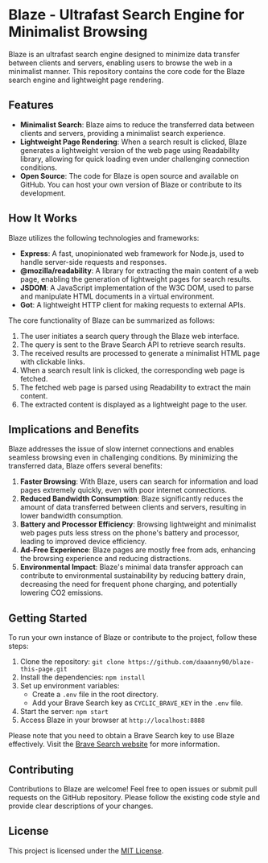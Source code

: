 # Blaze - Ultrafast Search Engine for Minimalist Browsing

Blaze is an ultrafast search engine designed to minimize data transfer between clients and servers, enabling users to browse the web in a minimalist manner. This repository contains the core code for the Blaze search engine and lightweight page rendering.

## Features

- **Minimalist Search**: Blaze aims to reduce the transferred data between clients and servers, providing a minimalist search experience.
- **Lightweight Page Rendering**: When a search result is clicked, Blaze generates a lightweight version of the web page using Readability library, allowing for quick loading even under challenging connection conditions.
- **Open Source**: The code for Blaze is open source and available on GitHub. You can host your own version of Blaze or contribute to its development.

## How It Works

Blaze utilizes the following technologies and frameworks:

- **Express**: A fast, unopinionated web framework for Node.js, used to handle server-side requests and responses.
- **@mozilla/readability**: A library for extracting the main content of a web page, enabling the generation of lightweight pages for search results.
- **JSDOM**: A JavaScript implementation of the W3C DOM, used to parse and manipulate HTML documents in a virtual environment.
- **Got**: A lightweight HTTP client for making requests to external APIs.

The core functionality of Blaze can be summarized as follows:

1. The user initiates a search query through the Blaze web interface.
2. The query is sent to the Brave Search API to retrieve search results.
3. The received results are processed to generate a minimalist HTML page with clickable links.
4. When a search result link is clicked, the corresponding web page is fetched.
5. The fetched web page is parsed using Readability to extract the main content.
6. The extracted content is displayed as a lightweight page to the user.

## Implications and Benefits

Blaze addresses the issue of slow internet connections and enables seamless browsing even in challenging conditions. By minimizing the transferred data, Blaze offers several benefits:

1. **Faster Browsing**: With Blaze, users can search for information and load pages extremely quickly, even with poor internet connections.
2. **Reduced Bandwidth Consumption**: Blaze significantly reduces the amount of data transferred between clients and servers, resulting in lower bandwidth consumption.
3. **Battery and Processor Efficiency**: Browsing lightweight and minimalist web pages puts less stress on the phone's battery and processor, leading to improved device efficiency.
4. **Ad-Free Experience**: Blaze pages are mostly free from ads, enhancing the browsing experience and reducing distractions.
5. **Environmental Impact**: Blaze's minimal data transfer approach can contribute to environmental sustainability by reducing battery drain, decreasing the need for frequent phone charging, and potentially lowering CO2 emissions.

## Getting Started

To run your own instance of Blaze or contribute to the project, follow these steps:

1. Clone the repository: `git clone https://github.com/daaanny90/blaze-this-page.git`
2. Install the dependencies: `npm install`
3. Set up environment variables:
   - Create a `.env` file in the root directory.
   - Add your Brave Search key as `CYCLIC_BRAVE_KEY` in the `.env` file.
4. Start the server: `npm start`
5. Access Blaze in your browser at `http://localhost:8888`

Please note that you need to obtain a Brave Search key to use Blaze effectively. Visit the [Brave Search website](https://search.brave.com) for more information.

## Contributing

Contributions to Blaze are welcome! Feel free to open issues or submit pull requests on the GitHub repository. Please follow the existing code style and provide clear descriptions of your changes.

## License

This project is licensed under the [MIT License](LICENSE).
